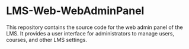 # LMS-Web-WebAdminPanel
This repository contains the source code for the web admin panel of the LMS. It provides a user interface for administrators to manage users, courses, and other LMS settings.
